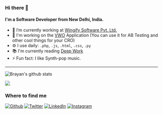 ### Hi there 👋

<!--
**BrayanAbraham/BrayanAbraham** is a ✨ _special_ ✨ repository because its `README.md` (this file) appears on your GitHub profile.

Here are some ideas to get you started:

- 🔭 I’m currently working on ...
- 🌱 I’m currently learning ...
- 👯 I’m looking to collaborate on ...
- 🤔 I’m looking for help with ...
- 💬 Ask me about ...
- 📫 How to reach me: ...
- 😄 Pronouns: ...
- ⚡ Fun fact: ...
-->

#### I'm a Software Developer from New Delhi, India.

- 🔭 I’m currently working at [Wingify Software Pvt. Ltd.](https://wingify.com)
- 🌱 I'm working on the [VWO](https://vwo.com) Application (You can use it for AB Testing and other cool things for your CRO)
- ⚙️ I use daily: `.php`, `.js`, `.html`, `.css`, `.py`
- 📚 I'm currently reading [Deep Work](https://www.calnewport.com/books/deep-work/)
- ⚡ Fun fact: I like Synth-pop music.

<hr>

![Brayan's github stats](https://github-readme-stats.vercel.app/api?username=BrayanAbraham&count_private=true&show_icons=true&theme=synthwave)

![](https://komarev.com/ghpvc/?username=BrayanAbraham)

<h3>Where to find me</h3>
<p><a href="https://github.com/BrayanAbraham" target="_blank"><img alt="Github" src="https://img.shields.io/badge/GitHub-%2312100E.svg?&style=for-the-badge&logo=Github&logoColor=white" /></a> <a href="https://twitter.com/wonderboy_jr28" target="_blank"><img alt="Twitter" src="https://img.shields.io/badge/twitter-%231DA1F2.svg?&style=for-the-badge&logo=twitter&logoColor=white" /></a> <a href="https://www.linkedin.com/in/brayanabraham" target="_blank"><img alt="LinkedIn" src="https://img.shields.io/badge/linkedin-%230077B5.svg?&style=for-the-badge&logo=linkedin&logoColor=white" /></a> <a href="https://instagram.com/wonderboy_jr28" target="_blank"><img alt="Instagram" src="https://img.shields.io/badge/instagram-%2312100E.svg?&style=for-the-badge&logo=instagram&logoColor=white" /></a>
</p>
